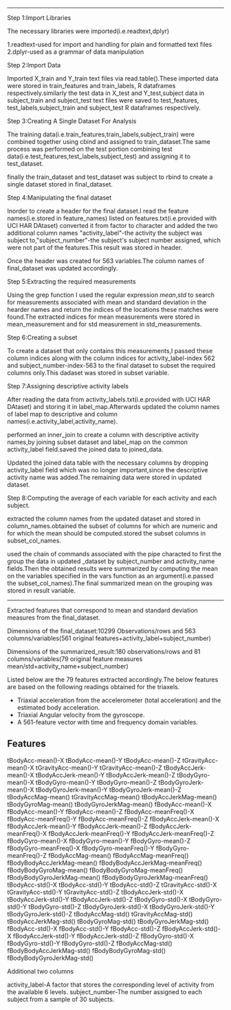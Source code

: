 ----------------------------------------------------------------------------------------------------
Step 1:Import Libraries

The necessary libraries were imported(i.e.readtext,dplyr)

1.readtext-used for import and handling for plain and formatted text files
2.dplyr-used as a grammar of data manipulation

Step 2:Import Data 

Imported X_train and Y_train text files via read.table().These imported data were stored in train_features and train_labels, R dataframes respectively.similarly the test data in X_test and Y_test,subject data in subject_train and subject_test text files were saved to test_features, test_labels,subject_train and subject_test R dataframes respectively.

Step 3:Creating A Single Dataset For Analysis

The training data(i.e.train_features,train_labels,subject_train) were combined together using cbind and assigned to train_dataset.The same process was performed on the test portion combining test data(i.e.test_features,test_labels,subject_test) and assigning it to test_dataset.

finally the train_dataset and test_dataset was subject to rbind to create a single dataset stored in final_dataset.

Step 4:Manipulating the final dataset

Inorder to create a header for the final dataset.I read the feature names(i.e.stored in feature_names) listed on features.txt(i.e.provided with UCI HAR DAtaset) converted it from factor to character and added the two additional column names "activity_label"-the activity the subject was subject to,"subject_number"-the subject's subject number assigned, which were not part of the features.This result was stored in header.

Once the header was created for 563 variables.The column names of final_dataset was updated
accordingly.

Step 5:Extracting the required measurements

Using the grep function I used the regular expression *mean*,*std* to search for measurements associated with mean and standard deviation in the hearder names and return the indices of the locations these matches were found.The extracted indices for mean measurements were stored in mean_measurement and for std measurement in std_measurements.

Step 6:Creating a subset

To create a dataset that only contains this measurements,I passed these column indices along with the column indices for activity_label-index 562 and subject_number-index-563 to the final dataset to subset the required columns only.This dadaset was stored in subset variable.

Step 7:Assigning descriptive activity labels

After reading the data from activity_labels.txt(i.e.provided with UCI HAR DAtaset) and storing it in label_map.Afterwards updated the column names of label map to descriptive and column names(i.e.activity_label,activity_name).

performed an inner_join to create a column with descriptive activity names,by joining subset dataset and label_map on the common activity_label field.saved the joined data to joined_data.

Updated the joined data table with the necessary columns by dropping activity_label field which was no longer important,since the descriptive activity name was added.The remaining data were stored in updated dataset.

Step 8:Computing the average of each variable for each activity and each subject.

extracted the column names from the updated dataset and stored in column_names.obtained the subset of columns for which are numeric and for which the mean should be computed.stored the subset columns in subset_col_names.

used the chain of commands associated with the pipe characted to first the group the data in updated _dataset by subject_number and activity_name fields.Then the obtained results were summarized by computing the mean on the variables specified in the vars function as an argument(i.e.passed the subset_col_names).The final summarized mean on the grouping was stored in result variable.

------------------------------------------------------------------------------------------------------

Extracted features that correspond to mean and standard deviation measures from the final_dataset.

Dimensions of the final_dataset:10299 Observations/rows and 563 columns/variables(561 original features+activity_label+subject_number)

Dimensions of the summarized_result:180 observations/rows and 81 columns/variables(79 original feature measures mean/std+activity_name+subject_number)

Listed below are the 79 features extracted accordingly.The below features are based on the following readings obtained for the triaxels.

- Triaxial acceleration from the accelerometer (total acceleration) and the estimated body acceleration.
- Triaxial Angular velocity from the gyroscope.
- A 561-feature vector with time and frequency domain variables.

Features
---------
tBodyAcc-mean()-X
tBodyAcc-mean()-Y
tBodyAcc-mean()-Z
tGravityAcc-mean()-X
tGravityAcc-mean()-Y
tGravityAcc-mean()-Z
tBodyAccJerk-mean()-X
tBodyAccJerk-mean()-Y
tBodyAccJerk-mean()-Z
tBodyGyro-mean()-X
tBodyGyro-mean()-Y
tBodyGyro-mean()-Z
tBodyGyroJerk-mean()-X
tBodyGyroJerk-mean()-Y
tBodyGyroJerk-mean()-Z
tBodyAccMag-mean()
tGravityAccMag-mean()
tBodyAccJerkMag-mean()
tBodyGyroMag-mean()
tBodyGyroJerkMag-mean()
fBodyAcc-mean()-X
fBodyAcc-mean()-Y
fBodyAcc-mean()-Z
fBodyAcc-meanFreq()-X
fBodyAcc-meanFreq()-Y
fBodyAcc-meanFreq()-Z
fBodyAccJerk-mean()-X
fBodyAccJerk-mean()-Y
fBodyAccJerk-mean()-Z
fBodyAccJerk-meanFreq()-X
fBodyAccJerk-meanFreq()-Y
fBodyAccJerk-meanFreq()-Z
fBodyGyro-mean()-X
fBodyGyro-mean()-Y
fBodyGyro-mean()-Z
fBodyGyro-meanFreq()-X
fBodyGyro-meanFreq()-Y
fBodyGyro-meanFreq()-Z
fBodyAccMag-mean()
fBodyAccMag-meanFreq()
fBodyBodyAccJerkMag-mean()
fBodyBodyAccJerkMag-meanFreq()
fBodyBodyGyroMag-mean()
fBodyBodyGyroMag-meanFreq()
fBodyBodyGyroJerkMag-mean()
fBodyBodyGyroJerkMag-meanFreq()
tBodyAcc-std()-X
tBodyAcc-std()-Y
tBodyAcc-std()-Z
tGravityAcc-std()-X
tGravityAcc-std()-Y
tGravityAcc-std()-Z
tBodyAccJerk-std()-X
tBodyAccJerk-std()-Y
tBodyAccJerk-std()-Z
tBodyGyro-std()-X
tBodyGyro-std()-Y
tBodyGyro-std()-Z
tBodyGyroJerk-std()-X
tBodyGyroJerk-std()-Y
tBodyGyroJerk-std()-Z
tBodyAccMag-std()
tGravityAccMag-std()
tBodyAccJerkMag-std()
tBodyGyroMag-std()
tBodyGyroJerkMag-std()
fBodyAcc-std()-X
fBodyAcc-std()-Y
fBodyAcc-std()-Z
fBodyAccJerk-std()-X
fBodyAccJerk-std()-Y
fBodyAccJerk-std()-Z
fBodyGyro-std()-X
fBodyGyro-std()-Y
fBodyGyro-std()-Z
fBodyAccMag-std()
fBodyBodyAccJerkMag-std()
fBodyBodyGyroMag-std()
fBodyBodyGyroJerkMag-std()

Additional two columns

activity_label-A factor that stores the corresponding level of activity from the available 6 levels.
subject_number-The number assigned to each subject from a sample of 30 subjects.